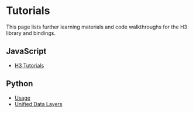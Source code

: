 # Tutorials

This page lists further learning materials and code walkthroughs for the H3 library and bindings.

## JavaScript

- [H3 Tutorials](https://beta.observablehq.com/collection/@nrabinowitz/h3-tutorial)

## Python

- [Usage](https://github.com/uber/h3-py/blob/master/docs/Usage.ipynb)
- [Unified Data Layers](https://github.com/uber/h3-py/blob/master/docs/UnifiedDataLayers.ipynb)
